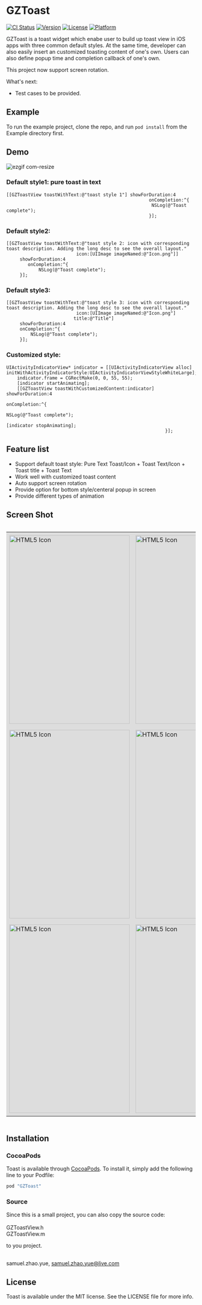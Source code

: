 # GZToast

[![CI Status](https://travis-ci.org/SamuelZhaoY/iOS-ToastWidget.svg?branch=master)](https://travis-ci.org/SamuelZhaoY/iOS-ToastWidget.svg?branch=master)
[![Version](https://img.shields.io/cocoapods/v/Toast.svg?style=flat)](http://cocoapods.org/pods/GZToast)
[![License](https://img.shields.io/cocoapods/l/Toast.svg?style=flat)](http://cocoapods.org/pods/GZToast)
[![Platform](https://img.shields.io/cocoapods/p/Toast.svg?style=flat)](http://cocoapods.org/pods/GZToast)

GZToast is a toast widget which enabe user to build up toast view in iOS apps with three common default styles. At the same time, developer can also easily insert an customized toasting content of one's own. Users can also define popup time and completion callback of one's own.<br/>

This project now support screen rotation. <br/>

What's next: <br/>
- Test cases to be provided.<br/>

## Example

To run the example project, clone the repo, and run `pod install` from the Example directory first.

## Demo

![ezgif com-resize](https://cloud.githubusercontent.com/assets/8198256/17836603/ac28cbfe-67ca-11e6-9859-8dbd00eaa241.gif)

### Default style1: pure toast in text

```objc
[[GZToastView toastWithText:@"toast style 1"] showForDuration:4
                                                     onCompletion:^{
                                                      NSLog(@"Toast complete");
                                                     }];
```

### Default style2:

```objc
[[GZToastView toastWithText:@"toast style 2: icon with corresponding toast description. Adding the long desc to see the overall layout."
                          icon:[UIImage imageNamed:@"Icon.png"]]
     showForDuration:4
        onCompletion:^{
            NSLog(@"Toast complete");
     }];
```

### Default style3:
```objc
[[GZToastView toastWithText:@"toast style 3: icon with corresponding toast description. Adding the long desc to see the overall layout."
                          icon:[UIImage imageNamed:@"Icon.png"]
                         title:@"Title"]
     showForDuration:4
     onCompletion:^{
         NSLog(@"Toast complete");
     }];
```

### Customized style:
```objc
UIActivityIndicatorView* indicator = [[UIActivityIndicatorView alloc] initWithActivityIndicatorStyle:UIActivityIndicatorViewStyleWhiteLarge];
    indicator.frame = CGRectMake(0, 0, 55, 55);
    [indicator startAnimating];
    [[GZToastView toastWithCustomizedContent:indicator] showForDuration:4
                                                           onCompletion:^{
                                                               NSLog(@"Toast complete");
                                                               [indicator stopAnimating];
                                                           }];
```

## Feature list

- Support default toast style: Pure Text Toast/Icon + Toast Text/Icon + Toast title + Toast Text
- Work well with customized toast content
- Auto support screen rotation
- Provide option for bottom style/centeral popup in screen
- Provide different types of animation

## Screen Shot

<div style="border:none;overflow:auto;max-width:800px">
<table style="border:none;width:640px;table-layout:fixed"> 
<tr style="border:none;padding:8px;background-color:#dddddd">
    <td style="border:none;padding:8px"><img src="https://cloud.githubusercontent.com/assets/8198256/17829286/e85aad3e-66dc-11e6-8f46-26e465452a99.png" alt="HTML5 Icon" width="320px" height="500px"></td>
	<td style="border:none;padding:8px"><img src="https://cloud.githubusercontent.com/assets/8198256/17829289/ea0ded30-66dc-11e6-90e5-b5b35b06a278.png" alt="HTML5 Icon" width="320px" height="500px"></td>
</tr>
<tr style="border:none;padding:8px;background-color:#dddddd">
	<td style="border:none;padding:8px"><img src="https://cloud.githubusercontent.com/assets/8198256/17829303/34e0146e-66dd-11e6-9e3f-2c7973520704.png" alt="HTML5 Icon" width="320px" height="500px"></td>
	  <td style="border:none;padding:8px"><img src="https://cloud.githubusercontent.com/assets/8198256/17829287/e93eea3a-66dc-11e6-86ac-ae49fc000900.png" alt="HTML5 Icon" width="320px" height="500px"></td>
</tr>
<tr style="border:none;padding:8px;background-color:#dddddd">
	<td style="border:none;padding:8px"><img src="https://cloud.githubusercontent.com/assets/8198256/17829291/ea235968-66dc-11e6-8afe-14ddc404a782.png" alt="HTML5 Icon" width="320px" height="500px"></td>
	<td style="border:none;padding:8px"><img src="https://cloud.githubusercontent.com/assets/8198256/17829288/e96b1b5a-66dc-11e6-84fc-9c5cc8e2cf47.png" alt="HTML5 Icon" width="320px" height="500px"></td>
</tr>

</table>
</div>

## Installation

### CocoaPods

Toast is available through [CocoaPods](http://cocoapods.org). To install
it, simply add the following line to your Podfile:

```ruby
pod "GZToast"
```

### Source

Since this is a small project, you can also copy the source code: <br/>
<br/>
GZToastView.h <br/>
GZToastView.m <br/>

to you project.

## 

samuel.zhao.yue, samuel.zhao.yue@live.com

## License

Toast is available under the MIT license. See the LICENSE file for more info.
